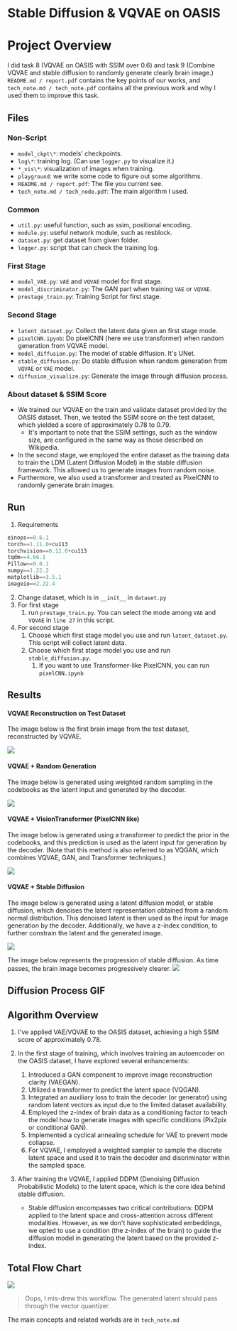 Stable Diffusion & VQVAE on OASIS 
===

# Project Overview

I did task 8 (VQVAE on OASIS with SSIM over 0.6) and task 9 (Combine VQVAE and stable diffusion to randomly generate clearly brain image.) `README.md / report.pdf` contains the key points of our works, and `tech_note.md / tech_note.pdf` contains all the previous work and why I used them to improve this task.

## Files

### Non-Script
* `model_ckpt\*`: models' checkpoints.
* `log\*`: training log. (Can use `logger.py` to visualize it.)
* `*_vis\*`: visualization of images when training.
* `playground`: we write some code to figure out some algorithms.
* `README.md / report.pdf`: The file you current see.
* `tech_note.md / tech_node.pdf`: The main algorithm I used.

### Common
* `util.py`: useful function, such as ssim, positional encoding.
* `module.py`: useful network module, such as resblock.
* `dataset.py`: get dataset from given folder.
* `logger.py`: script that can check the training log.

### First Stage
* `model_VAE.py`: `VAE` and `VQVAE` model for first stage.
* `model_discriminator.py`: The GAN part when training `VAE` or `VQVAE`.
* `prestage_train.py`: Training Script for first stage.

### Second Stage
* `latent_dataset.py`: Collect the latent data given an first stage mode.
* `pixelCNN.ipynb`: Do pixelCNN (here we use transformer) when random generation from VQVAE model.
* `model_diffusion.py`: The model of stable diffusion. It's UNet.
* `stable_diffusion.py`: Do stable diffusion when random generation from `VQVAE` or `VAE` model.
* `diffusion_visualize.py`: Generate the image through diffusion process.

### About dataset & SSIM Score
* We trained our VQVAE on the train and validate dataset provided by the OASIS dataset. Then, we tested the SSIM score on the test dataset, which yielded a score of approximately 0.78 to 0.79.
  * It's important to note that the SSIM settings, such as the window size, are configured in the same way as those described on Wikipedia.
* In the second stage, we employed the entire dataset as the training data to train the LDM (Latent Diffusion Model) in the stable diffusion framework. This allowed us to generate images from random noise.
* Furthermore, we also used a transformer and treated as PixelCNN to randomly generate brain images.

## Run

1. Requirements
```python
einops==0.6.1
torch==1.11.0+cu113
torchvision==0.12.0+cu113
tqdm==4.66.1
Pillow==9.0.1
numpy==1.22.2
matplotlib==3.5.1
imageio==2.22.4
```
2. Change dataset, which is in `__init__` in `dataset.py`
3. For first stage
   1. run `prestage_train.py`. You can select the mode among `VAE` and `VQVAE` in `line 27` in this script.
4. For second stage
   1. Choose which first stage model you use and run `latent_dataset.py`. This script will collect latent data.
   2. Choose which first stage model you use and run `stable_diffusion.py`. 
      1. If you want to use Transformer-like PixelCNN, you can run `pixelCNN.ipynb`

## Results

#### VQVAE Reconstruction on Test Dataset

The image below is the first brain image from the test dataset, reconstructed by VQVAE.

![](visualize/VQVAE_vis/epoch_45/recon_441.png)

#### VQVAE + Random Generation

The image below is generated using weighted random sampling in the codebooks as the latent input and generated by the decoder.

![](visualize/VQVAE_vis/epoch_45/gen_large_0.png)

#### VQVAE + VisionTransformer (PixelCNN like)

The image below is generated using a transformer to predict the prior in the codebooks, and this prediction is used as the latent input for generation by the decoder.  (Note that this method is also referred to as VQGAN, which combines VQVAE, GAN, and Transformer techniques.)

![](visualize/Transformer_vis/0.png )

#### VQVAE + Stable Diffusion

The image below is generated using a latent diffusion model, or stable diffusion, which denoises the latent representation obtained from a random normal distribution. This denoised latent is then used as the input for image generation by the decoder. Additionally, we have a z-index condition, to further constrain the latent and the generated image.

![](visualize/stable_diffusion_VQVAE_vis/epoch_120/0.png)

The image below represents the progression of stable diffusion. As time passes, the brain image becomes progressively clearer.
![](visualize/ldm_vis/ldm_0.gif)

## Diffusion Process GIF

## Algorithm Overview

1. I've applied VAE/VQVAE to the OASIS dataset, achieving a high SSIM score of approximately 0.78.

2. In the first stage of training, which involves training an autoencoder on the OASIS dataset, I have explored several enhancements:
   1. Introduced a GAN component to improve image reconstruction clarity (VAEGAN).
   2. Utilized a transformer to predict the latent space (VQGAN).
   3. Integrated an auxiliary loss to train the decoder (or generator) using random latent vectors as input due to the limited dataset availability.
   4. Employed the z-index of brain data as a conditioning factor to teach the model how to generate images with specific conditions (Pix2pix or conditional GAN).
   5. Implemented a cyclical annealing schedule for VAE to prevent mode collapse.
   6. For VQVAE, I employed a weighted sampler to sample the discrete latent space and used it to train the decoder and discriminator within the sampled space.

3. After training the VQVAE, I applied DDPM (Denoising Diffusion Probabilistic Models) to the latent space, which is the core idea behind stable diffusion.
   * Stable diffusion encompasses two critical contributions: DDPM applied to the latent space and cross-attention across different modalities. However, as we don't have sophisticated embeddings, we opted to use a condition (the z-index of the brain) to guide the diffusion model in generating the latent based on the provided z-index.

## Total Flow Chart

![](report_imgs/workflow.png)
> Oops, I mis-drew this workflow. The generated latent should pass through the vector quantizer.

The main concepts and related workds are in `tech_note.md`
